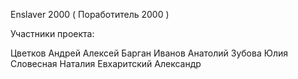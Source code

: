 Enslaver 2000 ( Поработитель 2000 )

Участники проекта:

Цветков Андрей
Алексей Барган
Иванов Анатолий
Зубова Юлия
Словесная Наталия
Евхаритский Александр
